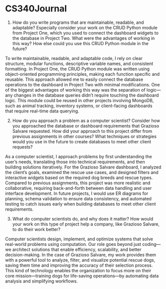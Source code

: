 # CS340Journal

1. How do you write programs that are maintainable, readable, and adaptable? Especially consider your work on the CRUD Python module from Project One, which you used to connect the dashboard widgets to the database in Project Two. What were the advantages of working in this way? How else could you use this CRUD Python module in the future?

To write maintainable, readable, and adaptable code, I rely on clear structure, modular functions, descriptive variable names, and consistent formatting. In Project One, the CRUD Python module was written using object-oriented programming principles, making each function specific and reusable. This approach allowed me to easily connect the database operations to the dashboard in Project Two with minimal modifications. One of the biggest advantages of working this way was the separation of logic—any changes in the database queries didn’t require touching the dashboard logic. This module could be reused in other projects involving MongoDB, such as animal tracking, inventory systems, or client-facing dashboards that require real-time data querying.

2. How do you approach a problem as a computer scientist? Consider how you approached the database or dashboard requirements that Grazioso Salvare requested. How did your approach to this project differ from previous assignments in other courses? What techniques or strategies would you use in the future to create databases to meet other client requests?

As a computer scientist, I approach problems by first understanding the user’s needs, translating those into technical requirements, and then building solutions iteratively. For the Grazioso Salvare dashboard, I analyzed the client’s goals, examined the rescue use cases, and designed filters and interactive widgets based on the required dog breeds and rescue types. Compared to previous assignments, this project was more realistic and collaborative, requiring back-and-forth between data handling and user interface development. In future projects, I would use ER diagrams for planning, schema validation to ensure data consistency, and automated testing to catch issues early when building databases to meet other client requirements.

3. What do computer scientists do, and why does it matter? How would your work on this type of project help a company, like Grazioso Salvare, to do their work better?

Computer scientists design, implement, and optimize systems that solve real-world problems using computation. Our role goes beyond just coding—we architect solutions that enable efficiency, scalability, and better decision-making. In the case of Grazioso Salvare, my work provides them with a powerful tool to analyze, filter, and visualize potential rescue dogs, saving them time and improving the accuracy of their selection process. This kind of technology enables the organization to focus more on their core mission—training dogs for life-saving operations—by automating data analysis and simplifying workflows.

